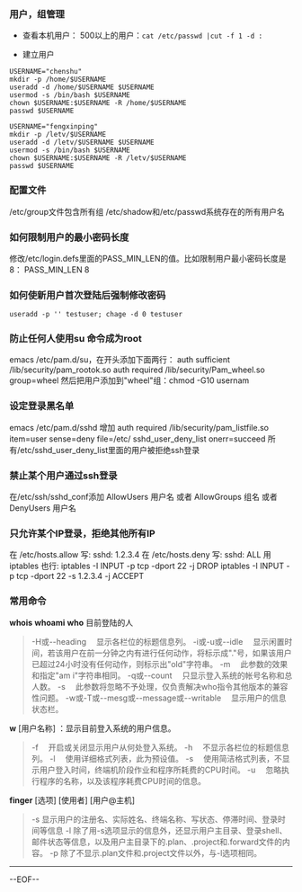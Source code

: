 ### 用户，组管理

- 查看本机用户：
500以上的用户：`cat /etc/passwd |cut -f 1 -d :`

- 建立用户
```
USERNAME="chenshu"
mkdir -p /home/$USERNAME
useradd -d /home/$USERNAME $USERNAME
usermod -s /bin/bash $USERNAME
chown $USERNAME:$USERNAME -R /home/$USERNAME
passwd $USERNAME

USERNAME="fengxinping"
mkdir -p /letv/$USERNAME
useradd -d /letv/$USERNAME $USERNAME
usermod -s /bin/bash $USERNAME
chown $USERNAME:$USERNAME -R /letv/$USERNAME
passwd $USERNAME
```

### 配置文件

/etc/group文件包含所有组 
/etc/shadow和/etc/passwd系统存在的所有用户名 

### 如何限制用户的最小密码长度
修改/etc/login.defs里面的PASS_MIN_LEN的值。比如限制用户最小密码长度是8：
PASS_MIN_LEN 8

### 如何使新用户首次登陆后强制修改密码
`useradd -p '' testuser; chage -d 0 testuser`
	
### 防止任何人使用su 命令成为root
emacs /etc/pam.d/su，在开头添加下面两行：
auth sufficient /lib/security/pam_rootok.so
auth required /lib/security/Pam_wheel.so group=wheel
然后把用户添加到"wheel"组：chmod -G10 usernam

### 设定登录黑名单
emacs /etc/pam.d/sshd
增加
auth required /lib/security/pam_listfile.so item=user sense=deny file=/etc/	sshd_user_deny_list onerr=succeed
所有/etc/sshd_user_deny_list里面的用户被拒绝ssh登录

### 禁止某个用户通过ssh登录
在/etc/ssh/sshd_conf添加
AllowUsers 用户名
或者
AllowGroups 组名
或者
DenyUsers 用户名

### 只允许某个IP登录，拒绝其他所有IP
在 /etc/hosts.allow 写:
sshd: 1.2.3.4
在 /etc/hosts.deny 写:
sshd: ALL
用 iptables 也行:
iptables -I INPUT -p tcp -dport 22 -j DROP
iptables -I INPUT -p tcp -dport 22 -s 1.2.3.4 -j ACCEPT

### 常用命令
**whois**
**whoami**
**who** 目前登陆的人
>-H或--heading 　显示各栏位的标题信息列。 
-i或-u或--idle 　显示闲置时间，若该用户在前一分钟之内有进行任何动作，将标示成"."号，如果该用户已超过24小时没有任何动作，则标示出"old"字符串。 
-m 　此参数的效果和指定"am i"字符串相同。 
-q或--count 　只显示登入系统的帐号名称和总人数。 
-s 　此参数将忽略不予处理，仅负责解决who指令其他版本的兼容性问题。 
-w或-T或--mesg或--message或--writable 　显示用户的信息状态栏。

**w** [用户名称] ：显示目前登入系统的用户信息。 
>-f 　开启或关闭显示用户从何处登入系统。 
-h 　不显示各栏位的标题信息列。 
-l 　使用详细格式列表，此为预设值。 
-s 　使用简洁格式列表，不显示用户登入时间，终端机阶段作业和程序所耗费的CPU时间。 
-u 　忽略执行程序的名称，以及该程序耗费CPU时间的信息。

**finger** [选项] [使用者] [用户@主机] 
>-s 显示用户的注册名、实际姓名、终端名称、写状态、停滞时间、登录时间等信息
-l 除了用-s选项显示的信息外，还显示用户主目录、登录shell、邮件状态等信息，以及用户主目录下的.plan、.project和.forward文件的内容。 
-p 除了不显示.plan文件和.project文件以外，与-l选项相同。

----

--EOF--